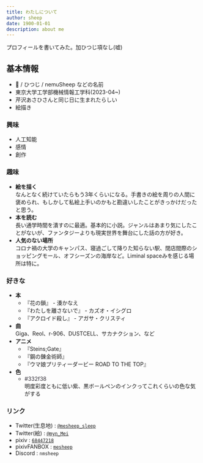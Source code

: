 ```yaml
---
title: わたしについて
author: sheep
date: 1900-01-01
description: about me
---
```


プロフィールを書いてみた。加ひつじ項なし(嘘)

## 基本情報
- 🐏 / ひつじ / nemuSheep などの名前
- 東京大学工学部機械情報工学科(2023-04~)
- 芹沢あさひさんと同じ日に生まれたらしい
- 絵描き

### 興味
- 人工知能
- 感情
- 創作

### 趣味
- **絵を描く**  
	なんとなく続けていたらもう3年くらいになる。手書きの絵を周りの人間に褒められ、もしかして私絵上手いのかもと勘違いしたことがきっかけだったと思う。
- **本を読む**  
	長い通学時間を潰すのに最適。基本的に小説。ジャンルはあまり気にしたことがないが、ファンタジーよりも現実世界を舞台にした話の方が好き。
- **人気のない場所**  
	コロナ禍の大学のキャンパス、寝過ごして降りた知らない駅、閉店間際のショッピングモール、オフシーズンの海岸など。Liminal spaceみを感じる場所は特に。

### 好きな
- **本**
	- 『花の鎖』 - 湊かなえ
	- 『わたしを離さないで』 - カズオ・イシグロ
	- 『アクロイド殺し』 - アガサ・クリスティ
- **曲**  
	Giga、Reol、r-906、DUSTCELL、サカナクション、など
- **アニメ**
	- 『Steins;Gate』
	- 『鋼の錬金術師』
	- 『ウマ娘プリティーダービー ROAD TO THE TOP』
- **色**
	- <span style='color: #332f38'>\#332f38</span>  
		明度彩度ともに低い紫、黒ボールペンのインクってこれくらいの色な気がする

### リンク
- Twitter(生息地) : [`@mesheep_sleep`](https://twitter.com/mesheep_sleep)
- Twitter(絵) : [`@myn_Mei`](https://twitter.com/myn_Mei)
- pixiv : [`68447218`](https://www.pixiv.net/users/68447218)
- pixivFANBOX : [`mesheep`](https://mesheep.fanbox.cc)
- Discord : `nmsheep`

